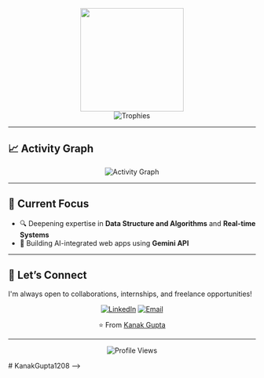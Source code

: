 <!-- # Hi there! 👋 I'm Kanak Gupta

<div align="center">
  <img src="https://readme-typing-svg.herokuapp.com?font=Fira+Code&size=25&duration=3000&pause=1000&color=00BFFF&center=true&vCenter=true&width=800&lines=Full+Stack+Developer;6x+Hackathon+Finalist+at+MNNIT%2C+IISER%2C+NITs%2C+IIIT;Building+Scalable+Real-World+Solutions;Always+Learning%2C+Always+Coding!+💻" alt="Typing SVG" />
</div>

<div align="center">

[![LinkedIn](https://img.shields.io/badge/LinkedIn-0A66C2?style=for-the-badge&logo=linkedin&logoColor=white)](https://www.linkedin.com/in/kanakgupta12/)
[![LeetCode](https://img.shields.io/badge/LeetCode-FFA116?style=for-the-badge&logo=leetcode&logoColor=white)](https://leetcode.com/u/kanak_gupta08/)
[![Codeforces](https://img.shields.io/badge/Codeforces-181717?style=for-the-badge&logo=codeforces&logoColor=white)](https://codeforces.com/profile/code_thinker)
[![Email](https://img.shields.io/badge/Email-D14836?style=for-the-badge&logo=gmail&logoColor=white)](mailto:kanakgupta120804@gmail.com)

</div>

---

## 🚀 About Me

I’m **Kanak Gupta**, a driven and detail-oriented **Full Stack MERN Developer** with a strong foundation in modern web technologies and a passion for solving real-world problems through code. I'm currently pursuing my **B.Tech in Information Technology** at **Oriental Institute of Science & Technology (OIST), Bhopal**, and actively building impactful, production-ready applications at scale.

### 💼 What I Bring to the Table
- 🏆 **5x National Hackathon Finalist** — selected from thousands across top institutions like **MNNIT Allahabad**, **NIT Patna**, and **IIIT Surat**
- 💻 Currently working as a **Software Engineer Intern** at **Tryidol Technologies**, contributing to live production systems and scalable backend services
- 🛠️ **50+ full-stack APIs** built from scratch with a focus on clean architecture, modularity, and scalability
- 🌐 Delivered **high-impact web apps** used by **500+ real users**, featuring capabilities like **real-time chat**, **AI integrations**, and many more
- 🎓 Achieved **Elite NPTEL Certification in Database Management Systems** from **IIT Kharagpur**
- 🧠 Lifelong learner with hands-on expertise in **React**, **Node.js**, **MongoDB**, **Tailwind CSS**, **Socket.IO**, **WebRTC**, and **AI API integration**

### 🧩 Beyond the Code
I thrive in high-pressure hackathon environments, love architecting systems that scale, and enjoy collaborating on ambitious projects that aim to make a difference — especially in domains like **women safety analytics**, **education tech**, and **AI-driven automation**.

I’m always open to exciting collaborations, impactful internships, or full-time opportunities where I can grow, contribute, and lead. 

---

## 💻 Tech Stack

<div align="center">

### Languages
![C++](https://img.shields.io/badge/C%2B%2B-00599C?style=for-the-badge&logo=c%2B%2B&logoColor=white)
![JavaScript](https://img.shields.io/badge/JavaScript-F7DF1E?style=for-the-badge&logo=javascript&logoColor=black)

### Frontend technologies
![React.js](https://img.shields.io/badge/React-20232A?style=for-the-badge&logo=react&logoColor=61DAFB)
![TailwindCSS](https://img.shields.io/badge/TailwindCSS-38B2AC?style=for-the-badge&logo=tailwind-css&logoColor=white)
![HTML](https://img.shields.io/badge/HTML5-E34F26?style=for-the-badge&logo=html5&logoColor=white)
![CSS](https://img.shields.io/badge/CSS3-1572B6?style=for-the-badge&logo=css3&logoColor=white)

### Backend technologies
![Node.js](https://img.shields.io/badge/Node.js-43853D?style=for-the-badge&logo=node.js&logoColor=white)
![Express.js](https://img.shields.io/badge/Express.js-404D59?style=for-the-badge&logo=express&logoColor=white)
![MongoDB](https://img.shields.io/badge/MongoDB-4EA94B?style=for-the-badge&logo=mongodb&logoColor=white)

### Tools & Platforms
![Postman](https://img.shields.io/badge/Postman-F56C2D?style=for-the-badge&logo=postman&logoColor=white)
![Git](https://img.shields.io/badge/Git-F05032?style=for-the-badge&logo=git&logoColor=white)
![Vercel](https://img.shields.io/badge/Vercel-000000?style=for-the-badge&logo=vercel&logoColor=white)
![Render](https://img.shields.io/badge/Render-4C4CFF?style=for-the-badge&logo=render&logoColor=white)

</div>

---

## 🌟 Featured Projects

<div align="center">

[![VideoTube](https://github-readme-stats.vercel.app/api/pin/?username=GiriAditya14&repo=videotube-backend&theme=tokyonight)](https://github.com/KanakGupta1208/Videotube-frontend)
[![Talkify](https://github-readme-stats.vercel.app/api/pin/?username=GiriAditya14&repo=TalkNest&theme=tokyonight)](https://github.com/KanakGupta1208/Talkify)
[![EduConnect](https://github-readme-stats.vercel.app/api/pin/?username=GiriAditya14&repo=education&theme=tokyonight)](https://github.com/KanakGupta1208/education)
[![languageExchange](https://github-readme-stats.vercel.app/api/pin/?username=GiriAditya14&repo=code-sphere&theme=tokyonight)](https://github.com/KanakGupta1208/languageExchange)
[![SkillBridge](https://github-readme-stats.vercel.app/api/pin/?username=GiriAditya14&repo=SkillBridge&theme=tokyonight)](https://github.com/KanakGupta1208/SkillBridge)
[![Multi-Tenant Website Builder](https://github-readme-stats.vercel.app/api/pin/?username=GiriAditya14&repo=code_urja&theme=tokyonight)](https://github.com/KanakGupta1208/code_urja)

</div>

### 🎥 VideoTube – YouTube + Twitter Clone  
> *A feature-rich video sharing and microblogging platform*

- 🔐 JWT Auth, User Profiles, Video Uploads via Cloudinary  
- 💬 Tweets, Likes, Comments, Subscriptions, Playlists  
- 📊 Creator Dashboard with Statistics API  
- 🔗 [GitHub Repo](https://github.com/KanakGupta1208/Videotube-backend) | [Live Demo](#)

### 💬 Talkify – Real-Time Chat App  
> *Socket.io-based private messaging with status indicators*

- ⚡ Instant Messaging with Zustand & Socket.io  
- 🎨 TailwindCSS + DaisyUI for clean, responsive UI  
- 🔒 Auth with JWT + full error handling  
- 🔗 [GitHub Repo](https://github.com/KanakGupta1208/Talkify)

### 🏢 languageExchange – Language learning Plateform

- 🧑‍💼 Admin, Organizer, User roles with secure access  
- 🔍 Event discovery, filtering, and registration  
- 🚀 Fully tested REST APIs with robust MVC architecture  
- 🔗 [GitHub Repo](https://github.com/KanakGupta1208/languageExchange)

### 🎓 EduConnect – 1-on-1 Doubt Solving Platform  
> *Built for NIT Patna ByteVerse 7.0 – Finalist*

- 🧑‍🏫 Teacher-student role-based access  
- 📷 Image/typed doubt submission  
- 📹 ZEGO Cloud video calling + feedback system  
- 🔗 [GitHub Repo](https://github.com/KanakGupta1208/education)


### 🧠 SkillBridge – Microlearning for Underserved Students  
> *Finalist at Hack36 MNNIT Allahabad*

- 🧑‍🏫 Mentor-matching with Socket.io and JWT  
- 💬 Gemini AI fallback when teachers unavailable  
- 📹 ZEGO Cloud video communication  
- 🔗 [GitHub Repo](https://github.com/KanakGupta1208/SkillBridge)

### 🏗️ Multi-Tenant Website Builder  
> *Finalist at Code Urja 1.0*

- 🔑 Tenant-specific data handling  
- 🤖 Gemini API for AI-powered frontend generation  
- 🧩 Dynamic modular content & layout system  
- 🔗 [GitHub Repo](https://github.com/KanakGupta1208/code_urja)

---

## 🏆 Hackathon Achievements

| Hackathon | Outcome | Organizer |
|----------|---------|-----------|
| **Hack36 8.0** | 🏅 Finalist | MNNIT Allahabad |
| **ByteVerse 7.0** | 🏅 Finalist | NIT Patna |
| **Code Urja 1.0** | 🏅 Finalist | PIEMR Indore |
| **DevHeat** | 🏅 Finalist | IIIT Surat |
| **Apexathon** | 🏅 Finalist | Chandigarh University |

---

## 📜 Certifications

- 🎓 **DBMS – NPTEL (IIT Kharagpur)** – Elite Certification  
- 🔧 **Selected in Infosys Pragati: Path To Future (Cohort-4)**  
- 💻 **Meta Hacker Cup 2024 – Participant**  
- 📊 **National Conference on CODE 2K25** – Presented paper

---

## 💼 Internship Experience

**Software Engineer Intern @ Tryidol Technologies** *(Apr 2025 – Jun 2025)*

- Developed, tested, and deployed scalable, responsive applications such as Employee Management System, 9 Hosting, and Specs at Home, improving user experience and functionality.
- Optimized application performance by implementing code refactoring, lazy loading, and asynchronous data fetching to ensure high-speed responsiveness.
- Led front-end and back-end development in a cross-functional team, using React.js to build dynamic UIs and Node.js for creating secure, RESTful APIs that met both functional and non-functional requirements.
- Collaborated with product managers and designers to translate business requirements into technical specifications, ensuring all solutions aligned with client goals and project timelines.

---

## 🏅 Other Achievements

- 🔥 **205rd Rank - Ninja Slayground 2.0 (Coding Ninjas)**
- 🤝 **SIH 2024 - Volunteer & Stellar Buildathon Participant**

---

## 📈 GitHub Stats

<div align="center">
  <img src="https://github-readme-stats.vercel.app/api?username=KanakGupta1208&show_icons=true&theme=tokyonight&count_private=true" height="189px"/>
</div>

<div align="center">
  <img src="https://v0-git-hub-streak-score-card-phi.vercel.app/api/card-with-avatar?username=KanakGupta1208&theme=tokyonight" alt="GitHub Streak with Avatar" height="180px"/>
</div>

<!-- <div align="center">
  <img src="https://github-readme-streak-stats.herokuapp.com/?user=GiriAditya14&theme=tokyonight" alt="GitHub Streak" height="180px" />
</div> -->

<div align="center">
  <img src="https://github-readme-stats.vercel.app/api/top-langs/?username=KanakGupta1208&layout=compact&theme=tokyonight" height="210px"/>
</div>

<div align="center">
  <img src="https://github-profile-trophy.vercel.app/?username=KanakGupta1208&theme=tokyonight&no-frame=true&column=7" alt="Trophies" />
</div>

---

## 📈 Activity Graph

<div align="center">
  <img src="https://github-readme-activity-graph.vercel.app/graph?username=KanakGupta1208&theme=tokyo-night&hide_border=true" alt="Activity Graph" />
</div>

---

## 🎯 Current Focus

- 🔍 Deepening expertise in **Data Structure and Algorithms** and **Real-time Systems**
- 🧠 Building AI-integrated web apps using **Gemini API**

---

## 🤝 Let’s Connect

I'm always open to collaborations, internships, and freelance opportunities!

<div align="center">

[![LinkedIn](https://img.shields.io/badge/Let's_connect_on_LinkedIn-0077B5?style=for-the-badge&logo=linkedin&logoColor=white)](https://linkedin.com/in/kanakgupta12)
[![Email](https://img.shields.io/badge/Send_me_an_email-D14836?style=for-the-badge&logo=gmail&logoColor=white)](mailto:kanakgupta120804@gmail.com)

⭐️ From [Kanak Gupta](https://github.com/KanakGupta1208)
</div>

---

<div align="center">
  <img src="https://komarev.com/ghpvc/?username=KanakGupta1208&color=blueviolet&style=for-the-badge" alt="Profile Views" />
</div> 


#   K a n a k G u p t a 1 2 0 8 
 
  -->